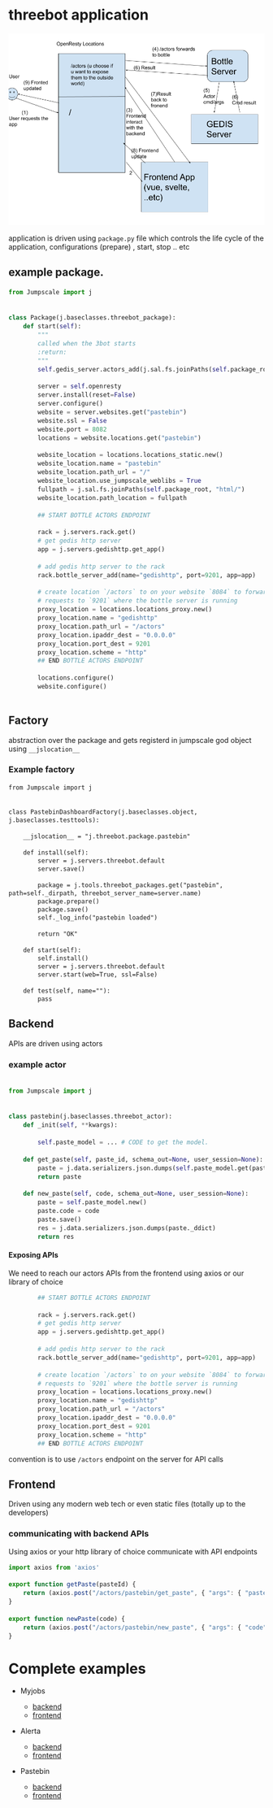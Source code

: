 # threebot application

![workflow](./images/workflow.png)

application is driven using `package.py` file which controls the life cycle of the application, configurations (prepare) , start, stop .. etc

## example package.

```python
from Jumpscale import j


class Package(j.baseclasses.threebot_package):
    def start(self):
        """
        called when the 3bot starts
        :return:
        """
        self.gedis_server.actors_add(j.sal.fs.joinPaths(self.package_root, "actors"))

        server = self.openresty
        server.install(reset=False)
        server.configure()
        website = server.websites.get("pastebin")
        website.ssl = False
        website.port = 8082
        locations = website.locations.get("pastebin")

        website_location = locations.locations_static.new()
        website_location.name = "pastebin"
        website_location.path_url = "/"
        website_location.use_jumpscale_weblibs = True
        fullpath = j.sal.fs.joinPaths(self.package_root, "html/")
        website_location.path_location = fullpath

        ## START BOTTLE ACTORS ENDPOINT

        rack = j.servers.rack.get()
        # get gedis http server
        app = j.servers.gedishttp.get_app()

        # add gedis http server to the rack
        rack.bottle_server_add(name="gedishttp", port=9201, app=app)

        # create location `/actors` to on your website `8084` to forward
        # requests to `9201` where the bottle server is running
        proxy_location = locations.locations_proxy.new()
        proxy_location.name = "gedishttp"
        proxy_location.path_url = "/actors"
        proxy_location.ipaddr_dest = "0.0.0.0"
        proxy_location.port_dest = 9201
        proxy_location.scheme = "http"
        ## END BOTTLE ACTORS ENDPOINT

        locations.configure()
        website.configure()



```

## Factory

abstraction over the package and gets registerd in jumpscale god object using `__jslocation__`


### Example factory
```
from Jumpscale import j


class PastebinDashboardFactory(j.baseclasses.object, j.baseclasses.testtools):

    __jslocation__ = "j.threebot.package.pastebin"

    def install(self):
        server = j.servers.threebot.default
        server.save()

        package = j.tools.threebot_packages.get("pastebin", path=self._dirpath, threebot_server_name=server.name)
        package.prepare()
        package.save()
        self._log_info("pastebin loaded")

        return "OK"

    def start(self):
        self.install()
        server = j.servers.threebot.default
        server.start(web=True, ssl=False)

    def test(self, name=""):
        pass

```




## Backend
APIs are driven using actors 

### example actor

```python

from Jumpscale import j


class pastebin(j.baseclasses.threebot_actor):
    def _init(self, **kwargs):

        self.paste_model = ... # CODE to get the model.

    def get_paste(self, paste_id, schema_out=None, user_session=None):
        paste = j.data.serializers.json.dumps(self.paste_model.get(paste_id)._ddict)
        return paste

    def new_paste(self, code, schema_out=None, user_session=None):
        paste = self.paste_model.new()
        paste.code = code
        paste.save()
        res = j.data.serializers.json.dumps(paste._ddict)
        return res

```

#### Exposing APIs

We need to reach our actors APIs from the frontend using axios or our library of choice

```python
        ## START BOTTLE ACTORS ENDPOINT

        rack = j.servers.rack.get()
        # get gedis http server
        app = j.servers.gedishttp.get_app()

        # add gedis http server to the rack
        rack.bottle_server_add(name="gedishttp", port=9201, app=app)

        # create location `/actors` to on your website `8084` to forward
        # requests to `9201` where the bottle server is running
        proxy_location = locations.locations_proxy.new()
        proxy_location.name = "gedishttp"
        proxy_location.path_url = "/actors"
        proxy_location.ipaddr_dest = "0.0.0.0"
        proxy_location.port_dest = 9201
        proxy_location.scheme = "http"
        ## END BOTTLE ACTORS ENDPOINT
```
convention is to use `/actors` endpoint on the server for API calls 


## Frontend
Driven using any modern web tech or even static files (totally up to the developers)

### communicating with backend APIs

Using axios or your http library of choice communicate with API endpoints


```javascript
import axios from 'axios'

export function getPaste(pasteId) {
    return (axios.post("/actors/pastebin/get_paste", { "args": { "paste_id": pasteId } }))
}

export function newPaste(code) {
    return (axios.post("/actors/pastebin/new_paste", { "args": { "code": code } }))
}
```


# Complete examples

- Myjobs
    - [backend](https://github.com/threefoldtech/jumpscaleX_threebot/blob/development/ThreeBotPackages/myjobs/README.md)
    - [frontend](https://github.com/threefoldtech/jumpscaleX_threebot/blob/development/ThreeBotPackages/myjobs/JobsVisualSvelte/README.md)

- Alerta
    - [backend](https://github.com/threefoldtech/jumpscaleX_threebot/blob/development/ThreeBotPackages/alerta/README.md)
    - [frontend](
https://github.com/threefoldtech/jumpscaleX_threebot/blob/development/ThreeBotPackages/alerta/alerta/README.md)
- Pastebin
    - [backend](https://github.com/threefoldtech/jumpscaleX_threebot/blob/development/ThreeBotPackages/pastebin/README.md)
    - [frontend](https://github.com/threefoldtech/jumpscaleX_threebot/blob/development/ThreeBotPackages/pastebin/pastebin/README.md)



